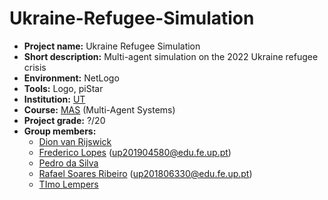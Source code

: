 # Ukraine-Refugee-Simulation

- **Project name:** Ukraine Refugee Simulation
- **Short description:** Multi-agent simulation on the 2022 Ukraine refugee crisis
- **Environment:** NetLogo
- **Tools:** Logo, piStar
- **Institution:** [UT](https://www.utwente.nl/)
- **Course:** [MAS](https://osiris.utwente.nl/student/OnderwijsCatalogusSelect.do?selectie=cursus&cursus=192320601&collegejaar=2022&taal=en) (Multi-Agent Systems)
- **Project grade:** ?/20
- **Group members:**
    - [Dion van Rijswick](https://github.com/Dion2809)
    - [Frederico Lopes](https://github.com/Frederico-lp) (<up201904580@edu.fe.up.pt>)
    - [Pedro da Silva](https://github.com/pedrohsmay)
    - [Rafael Soares Ribeiro](https://github.com/up201806330) (<up201806330@edu.fe.up.pt>)
    - [TImo Lempers](https://github.com/TimoLempers)
